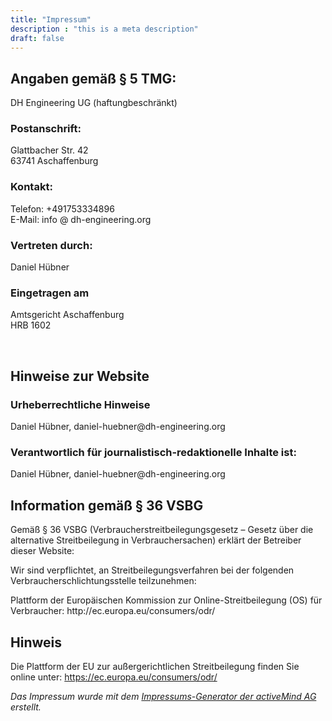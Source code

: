 ```yaml
---
title: "Impressum"
description : "this is a meta description"
draft: false
---
```


<h2>Angaben gemäß § 5 TMG:</h2>
<p>DH Engineering UG (haftungbeschränkt)<br></p>
<h3>Postanschrift:</h3>
<p>Glattbacher Str. 42<br>63741 Aschaffenburg<br></p>
<h3>Kontakt:</h3>
<p>Telefon: +491753334896<br>E-Mail: info @ dh-engineering.org</p>
<p></p><h3>Vertreten durch:</h3>
<p>Daniel Hübner<br></p>
<p></p><h3>Eingetragen am</h3>
<p>Amtsgericht Aschaffenburg<br>HRB 1602<br></p>
<p></p><p><br></p>
<p></p><h2>Hinweise zur Website</h2>
<p></p><h3>Urheberrechtliche Hinweise</h3>
<p>Daniel Hübner, daniel-huebner@dh-engineering.org<br></p>
<p></p><h3>Verantwortlich für journalistisch-redaktionelle Inhalte ist:</h3>
<p>Daniel Hübner, daniel-huebner@dh-engineering.org<br></p>
<p></p><h2>Information gemäß § 36 VSBG</h2>
<p>Gemäß § 36 VSBG (Verbraucherstreitbeilegungsgesetz – Gesetz über die alternative Streitbeilegung in Verbrauchersachen) erklärt der Betreiber dieser Website:</p>
<p>Wir sind verpflichtet, an Streitbeilegungsverfahren bei der folgenden Verbraucherschlichtungsstelle teilzunehmen:</p>
<p>Plattform der Europäischen Kommission zur Online-Streitbeilegung (OS) für Verbraucher: http://ec.europa.eu/consumers/odr/</p>
<p></p><h2>Hinweis</h2>
<p>Die Plattform der EU zur außergerichtlichen Streitbeilegung finden Sie online unter: <a href="https://ec.europa.eu/consumers/odr/">https://ec.europa.eu/consumers/odr/</a></p>
<p></p><p><em>Das Impressum wurde mit dem <a href="https://www.activemind.de/datenschutz/impressums-generator/">Impressums-Generator der activeMind AG</a> erstellt.</em></p>

